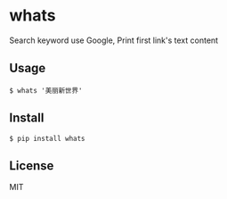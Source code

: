 whats
========

Search keyword use Google, Print first link's text content

Usage
-------

	$ whats '美丽新世界'


Install
-------

	$ pip install whats

License
-------

MIT
